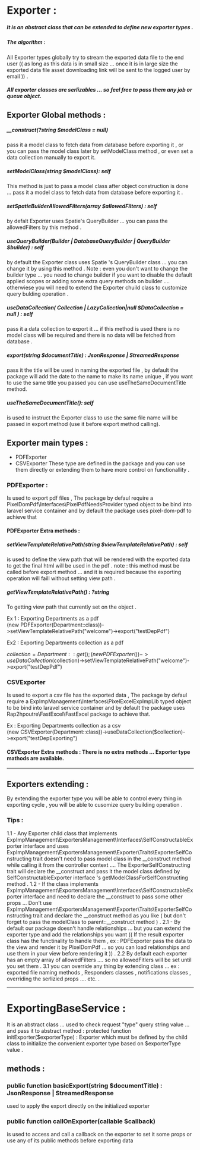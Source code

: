# Exporter : 
##### It is an abstract class that can be extended to define new exporter types .
##### The algorithm :
All Exporter types globally try to stream the exported data file 
to the end user (( as long as this data is in small size ... once it is in large size the exported data file asset downloading link will be sent to the logged user by email )) .
##### All exporter classes are serlizables ... so feel free to pass them any job or queue object.

## Exporter Global methods :
##### __construct(?string $modelClass = null)  
pass it a model class to fetch data from database before exporting it , or you can pass the model class later by setModelClass method , or even set a data collection manually to export it.
##### setModelClass(string $modelClass): self
This method is just to pass a model class after object construction is done ... pass it a model class to fetch data from database before exporting it .
##### setSpatieBuilderAllowedFilters(array $allowedFilters) : self
by defalt Exporter uses Spatie's QueryBuilder ... you can pass the allowedFilters by this method .
##### useQueryBuilder(Builder | DatabaseQueryBuilder | QueryBuilder $builder) : self
by default the Exporter class uses Spatie 's QueryBuilder class ... you can change it by using this method .
Note : even you don't want to change the builder type ... you need to change builder if you want to disable the default applied scopes or adding some extra query methods on builder .... otherwiese you will need to extend the Exporter chuild class to customize
query bulding operation .
#####  useDataCollection( Collection | LazyCollection|null $DataCollection = null ) : self
pass it a data collection to export it ... if this method is used there is no model class will be required and there is no data will be fetched from database .
##### export(string $documentTitle) : JsonResponse | StreamedResponse
pass it the title will be used in naming the exported file , by default the package will add the date to the name to make its name unique , 
if you want to use the same title you passed you can use useTheSameDocumentTitle method.
##### useTheSameDocumentTitle(): self
is used to instruct the Exporter class to use the same file name will be passed in export method (use it before export method calling).

## Exporter main types : 
- PDFExporter
- CSVExporter
These type are defined in the package and you can use them directly or extending them to have more control on functionallity .

### PDFExporter : 
Is used to export pdf files , The package by defaul require a PixelDomPdf\Interfaces\PixelPdfNeedsProvider typed object to be bind
into laravel service container and by default the package uses pixel-dom-pdf to achieve that

#### PDFExporter Extra methods :
##### setViewTemplateRelativePath(string $viewTemplateRelativePath) : self
is used to define the view path that will be rendered with the exported data to get the final html will be used in the pdf .
note : this method must be called before export method ... and it is required because the exporting operation will faill without setting view path .
##### getViewTemplateRelativePath() : ?string
To getting view path that currently set on the object .
 
 Ex 1 : Exporting Departments as a pdf  
(new PDFExporter(Department::class))->setViewTemplateRelativePath("welcome")->export("testDepPdf")


Ex2 : Exporting Departments collection as a pdf  

$collection = Department::get();
(new PDFExporter())->useDataCollection($collection)->setViewTemplateRelativePath("welcome")->export("testDepPdf")

### CSVExporter
Is used to export a csv file has the exported data , The package by defaul require a ExpImpManagement\Interfaces\PixelExcelExpImpLib
typed object to be bind into laravel service container and by default the package uses Rap2hpoutre\FastExcel\FastExcel package to achieve that.

Ex : Exporting Departments collection as a csv  
(new CSVExporter(Department::class))->useDataCollection($collection)->export("testDepExporting")

#### CSVExporter Extra methods : There is no extra methods ... Exporter type mathods are available.

<hr>

## Exporters extending :
By extending the exporter type you will be able to control every thing in exporting cycle , you will be able to cusomize query building operation .
### Tips :
1.1 - Any Exporter child class that implements ExpImpManagement\ExportersManagement\Interfaces\SelfConstructableExporter interface 
and uses ExpImpManagement\ExportersManagement\Exporter\Traits\ExporterSelfConstructing trait doesn't need to pass model class in the __construct method while calling it from the controller context .... The ExporterSelfConstructing trait will declare the __construct and pass it the model class defined by 
SelfConstructableExporter interface 's getModelClassForSelfConstructing method .
1.2 - If the class implements ExpImpManagement\ExportersManagement\Interfaces\SelfConstructableExporter interface and need to declare  the __construct  to pass some other props ... Don't use ExpImpManagement\ExportersManagement\Exporter\Traits\ExporterSelfConstructing trait and declare  the __construct  method as you like ( but don't forget to pass the modelClass to parent::__construct method ) .
2.1 - By default our package doesn't handle relationships ... but you can extend the exporter type and add the relationships you want (( If the result exporter class has the functinality to handle them , ex : PDFExporter pass the data to the view and render it by PixelDomPdf ... so you can load relationships and use them in your view before rendering it )) .
2.2 By default each exporter has an empty array of allowedFilters .... so no allowedFitlers will be set until you set them .
3.1 you can override any thing by extending class ... ex : exported file naming methods , Responders classes , notifications classes , overriding the serlizied props .... etc. .

<hr>

# ExportingBaseService :
It is an abstract class ... used to check request "type" query string value ... and pass it to  abstract method :
protected function initExporter($exporterType) : Exporter
which must be defined by the child class to initialize the convenient exporter type based on $exporterType value .

## methods :
### public function basicExport(string $documentTitle) : JsonResponse | StreamedResponse
used to apply the export directly on the initialized exporter
### public function callOnExporter(callable $callback)
is used to access and call a callback on the exporter to set it some props or use any of its public methods before exporting data 